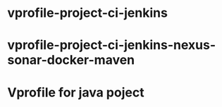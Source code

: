 # vprofile-project-ci-jenkins
# vprofile-project-ci-jenkins-nexus-sonar-docker-maven

# Vprofile for java poject 
